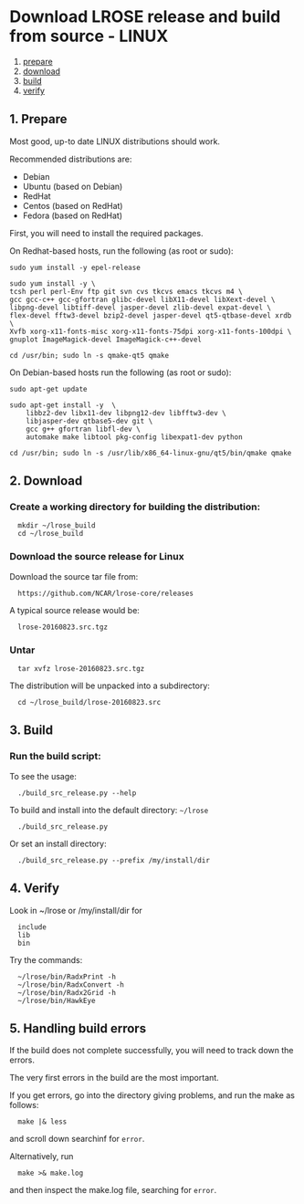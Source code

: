 # Download LROSE release and build from source - LINUX

1. [prepare](#prepare)
2. [download](#download)
3. [build](#build)
4. [verify](#verify)

<a name="prepare"/>

## 1. Prepare

Most good, up-to date LINUX distributions should work.

Recommended distributions are:

  * Debian
  * Ubuntu (based on Debian)
  * RedHat
  * Centos (based on RedHat)
  * Fedora (based on RedHat)

First, you will need to install the required packages.

On Redhat-based hosts, run the following (as root or sudo):

```
sudo yum install -y epel-release

sudo yum install -y \
tcsh perl perl-Env ftp git svn cvs tkcvs emacs tkcvs m4 \
gcc gcc-c++ gcc-gfortran glibc-devel libX11-devel libXext-devel \
libpng-devel libtiff-devel jasper-devel zlib-devel expat-devel \
flex-devel fftw3-devel bzip2-devel jasper-devel qt5-qtbase-devel xrdb \
Xvfb xorg-x11-fonts-misc xorg-x11-fonts-75dpi xorg-x11-fonts-100dpi \
gnuplot ImageMagick-devel ImageMagick-c++-devel

cd /usr/bin; sudo ln -s qmake-qt5 qmake

```

On Debian-based hosts run the following (as root or sudo):

```
sudo apt-get update 

sudo apt-get install -y  \
    libbz2-dev libx11-dev libpng12-dev libfftw3-dev \
    libjasper-dev qtbase5-dev git \
    gcc g++ gfortran libfl-dev \
    automake make libtool pkg-config libexpat1-dev python

cd /usr/bin; sudo ln -s /usr/lib/x86_64-linux-gnu/qt5/bin/qmake qmake

```

<a name="download"/>

## 2. Download

### Create a working directory for building the distribution:

```
  mkdir ~/lrose_build
  cd ~/lrose_build
```

### Download the source release for Linux

Download the source tar file from:

```
  https://github.com/NCAR/lrose-core/releases 
```

A typical source release would be:

```
  lrose-20160823.src.tgz
```

### Untar

```
  tar xvfz lrose-20160823.src.tgz
```

The distribution will be unpacked into a subdirectory:

```
  cd ~/lrose_build/lrose-20160823.src
```

<a name="build"/>

## 3. Build

### Run the build script:

To see the usage:

```
  ./build_src_release.py --help
```

To build and install into the default directory: `~/lrose`

```
  ./build_src_release.py
```

Or set an install directory:

```
  ./build_src_release.py --prefix /my/install/dir
```

<a name="verify"/>

## 4. Verify

Look in ~/lrose or /my/install/dir for

```
  include
  lib
  bin
```

Try the commands:
```
  ~/lrose/bin/RadxPrint -h
  ~/lrose/bin/RadxConvert -h
  ~/lrose/bin/Radx2Grid -h
  ~/lrose/bin/HawkEye
```

## 5. Handling build errors

If the build does not complete successfully, you will need to
track down the errors.

The very first errors in the build are the most important.

If you get errors, go into the directory giving problems, and
run the make as follows:

```
  make |& less
```

and scroll down searchinf for `error`.

Alternatively, run

```
  make >& make.log
```

and then inspect the make.log file, searching for `error`.


